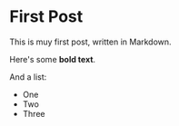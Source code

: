 # First Post

This is muy first post, written in Markdown.

Here's some __bold text__.

And a list:

* One
* Two
* Three
